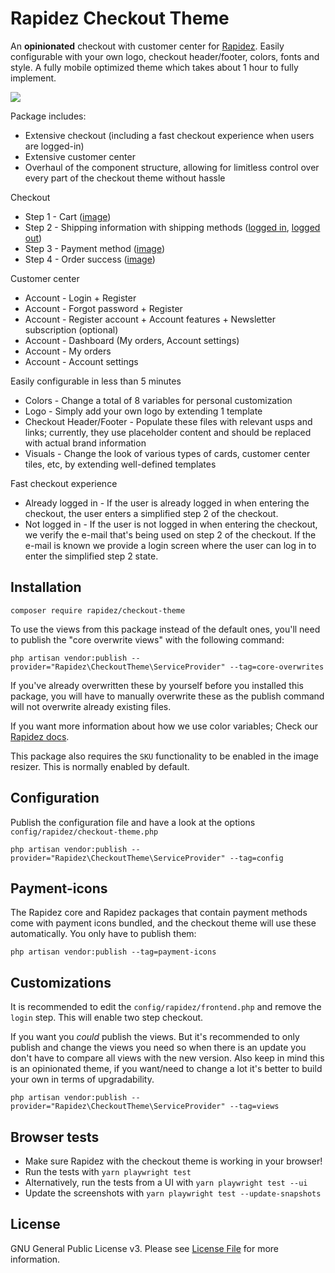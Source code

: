 # Rapidez Checkout Theme

An **opinionated** checkout with customer center for [Rapidez](https://github.com/rapidez/rapidez). Easily configurable with your own logo, checkout header/footer, colors, fonts and style. A fully mobile optimized theme which takes about 1 hour to fully implement.

![](images/checkout-theme.gif)

Package includes:
- Extensive checkout (including a fast checkout experience when users are logged-in)
- Extensive customer center
- Overhaul of the component structure, allowing for limitless control over every part of the checkout theme without hassle

Checkout
- Step 1 - Cart ([image](images/step-1-cart-payment.jpg))
- Step 2 - Shipping information with shipping methods ([logged in](images/step-2-logged-in-my-information.jpg), [logged out](images/step-2-my-information.jpg))
- Step 3 - Payment method ([image](images/step-3-payment.jpg))
- Step 4 - Order success ([image](images/step-4-success.jpg))

Customer center
- Account - Login + Register
- Account - Forgot password + Register
- Account - Register account + Account features + Newsletter subscription (optional)
- Account - Dashboard (My orders, Account settings)
- Account - My orders
- Account - Account settings

Easily configurable in less than 5 minutes
- Colors - Change a total of 8 variables for personal customization
- Logo - Simply add your own logo by extending 1 template
- Checkout Header/Footer - Populate these files with relevant usps and links; currently, they use placeholder content and should be replaced with actual brand information
- Visuals - Change the look of various types of cards, customer center tiles, etc, by extending well-defined templates

Fast checkout experience
- Already logged in - If the user is already logged in when entering the checkout, the user enters a simplified step 2 of the checkout.
- Not logged in - If the user is not logged in when entering the checkout, we verify the e-mail that's being used on step 2 of the checkout. If the e-mail is known we provide a login screen where the user can log in to enter the simplified step 2 state.

## Installation

```
composer require rapidez/checkout-theme
```

To use the views from this package instead of the default ones, you'll need to publish the "core overwrite views" with the following command:
```
php artisan vendor:publish --provider="Rapidez\CheckoutTheme\ServiceProvider" --tag=core-overwrites
```

If you've already overwritten these by yourself before you installed this package, you will have to manually overwrite these as the publish command will not overwrite already existing files.

If you want more information about how we use color variables; Check our [Rapidez docs](https://docs.rapidez.io/3.x/theming.html#colors).

This package also requires the `SKU` functionality to be enabled in the image resizer. This is normally enabled by default.

## Configuration

Publish the configuration file and have a look at the options `config/rapidez/checkout-theme.php`
```
php artisan vendor:publish --provider="Rapidez\CheckoutTheme\ServiceProvider" --tag=config
```

## Payment-icons

The Rapidez core and Rapidez packages that contain payment methods come with payment icons bundled, and the checkout theme will use these automatically. You only have to publish them:
```
php artisan vendor:publish --tag=payment-icons
```

## Customizations

It is recommended to edit the `config/rapidez/frontend.php` and remove the `login` step. This will enable two step checkout.

If you want you *could* publish the views. But it's recommended to only publish and change the views you need so when there is an update you don't have to compare all views with the new version. Also keep in mind this is an opinionated theme, if you want/need to change a lot it's better to build your own in terms of upgradability.
```
php artisan vendor:publish --provider="Rapidez\CheckoutTheme\ServiceProvider" --tag=views
```
## Browser tests

- Make sure Rapidez with the checkout theme is working in your browser!
- Run the tests with `yarn playwright test`
- Alternatively, run the tests from a UI with `yarn playwright test --ui`
- Update the screenshots with `yarn playwright test --update-snapshots`

## License

GNU General Public License v3. Please see [License File](LICENSE) for more information.
